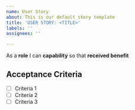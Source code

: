 ```yaml
---
name: User Story
about: This is our default story template
title: 'USER STORY: <TITLE>'
labels: ''
assignees: ''

---
```


As a **role** I can **capability** so that **received benefit**

## Acceptance Criteria
- [ ] Criteria 1
- [ ] Criteria 2
- [ ] Criteria 3
